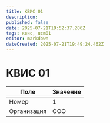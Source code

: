```yaml
---
title: КВИС 01
description: 
published: false
date: 2025-07-21T19:52:37.286Z
tags: квис, ucm01
editor: markdown
dateCreated: 2025-07-21T19:49:24.462Z
---
```


# КВИС 01

|Поле|Значение|
|---|---|
|Номер|1|
|Организация|ООО|